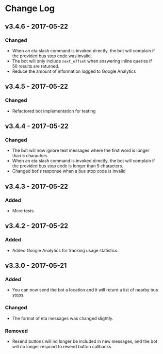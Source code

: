 # Change Log

## v3.4.6 - 2017-05-22
### Changed
- When an eta slash command is invoked directly, the bot will complain if the provided bus stop code was invalid.
- The bot will only include `next_offset` when answering inline queries if 50 results are returned.
- Reduce the amount of information logged to Google Analytics

## v3.4.5 - 2017-05-22
### Changed
- Refactored bot implementation for testing

## v3.4.4 - 2017-05-22
### Changed
- The bot will now ignore text messages where the first word is longer than 5 characters
- When an eta slash command is invoked directly, the bot will complain if the provided bus stop code is longer than 5 
characters.
- Changed bot's response when a bus stop code is invalid

## v3.4.3 - 2017-05-22
### Added
- More tests.

## v3.4.2 - 2017-05-22
### Added
- Added Google Analytics for tracking usage statistics.

## v3.3.0 - 2017-05-21
### Added
- You can now send the bot a location and it will return a list of nearby bus stops.

### Changed
- The format of eta messages was changed slightly.

### Removed
- Resend buttons will no longer be included in new messages, and the bot will no longer respond to resend button 
callbacks.

